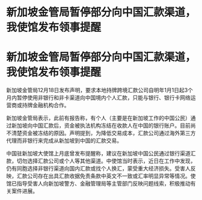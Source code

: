 # 新加坡金管局暂停部分向中国汇款渠道，我使馆发布领事提醒

# 新加坡金管局暂停部分向中国汇款渠道，我使馆发布领事提醒

新加坡金管局12月18日发布声明，要求本地持牌跨境汇款公司自明年1月1日起3个月内暂停使用非银行和非卡渠道向中国境内个人汇款，只能与银行、银行卡网络运营商或持牌金融机构合作。

新加坡金管局表示，此前有报告称，有个人（主要是在新加坡工作的中国公民）通过新加坡向中国汇款后，资金被执法机构冻结在收款人在中国的银行账户。目前尚不清楚资金被冻结的原因。声明提到，为降低交易成本，汇款公司通过海外第三方代理而非银行来完成从新加坡到中国的汇款交易。

中国驻新加坡大使馆上月底曾发布提醒称，建议在新加坡中国公民通过银行渠道汇款，切勿选择汇款公司或个人等其他渠道。中使馆当时表示，近日在工作中发现，仍有同胞选择非银行渠道向国内汇款或找个人换汇，蒙受重大经济损失。受害人反映，汇款公司存在出具汇款收据免责条款中英文不一致或汇率明显异常等情况。使馆已指导受害人向新加坡警方、金融管理局等主管部门反映问题线索，积极推动有关案件进展。

